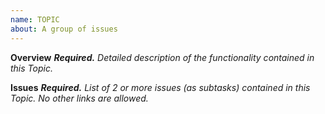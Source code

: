 ```yaml
---
name: TOPIC
about: A group of issues
---
```


**Overview**
_**Required.** Detailed description of the functionality contained in this Topic._

**Issues**
_**Required.** List of 2 or more issues (as subtasks) contained in this Topic.
No other links are allowed._
